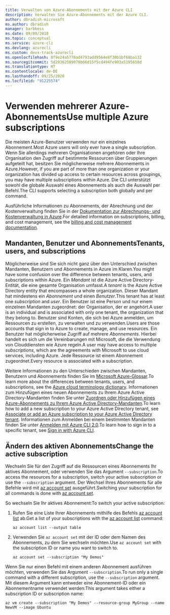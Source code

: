 ```yaml
---
title: Verwalten von Azure-Abonnements mit der Azure CLI
description: Verwalten Sie Azure-Abonnements mit der Azure CLI.
author: dbradish-microsoft
ms.author: dbradish
manager: barbkess
ms.date: 09/09/2018
ms.topic: conceptual
ms.service: azure-cli
ms.devlang: azurecli
ms.custom: devx-track-azurecli
ms.openlocfilehash: 8f9e24a5770ad4793add9564e8f30b1bf68ba132
ms.sourcegitcommit: 5d29362589078b66d15f5cd494fe903a5195658d
ms.translationtype: HT
ms.contentlocale: de-DE
ms.lasthandoff: 09/25/2020
ms.locfileid: "91225574"
---
```

# <a name="use-multiple-azure-subscriptions"></a><span data-ttu-id="c106e-103">Verwenden mehrerer Azure-Abonnements</span><span class="sxs-lookup"><span data-stu-id="c106e-103">Use multiple Azure subscriptions</span></span>

<span data-ttu-id="c106e-104">Die meisten Azure-Benutzer verwenden nur ein einzelnes Abonnement.</span><span class="sxs-lookup"><span data-stu-id="c106e-104">Most Azure users will only ever have a single subscription.</span></span> <span data-ttu-id="c106e-105">Wenn Sie allerdings mehreren Organisationen angehören oder Ihre Organisation den Zugriff auf bestimmte Ressourcen über Gruppierungen aufgeteilt hat, besitzen Sie möglicherweise mehrere Abonnements in Azure.</span><span class="sxs-lookup"><span data-stu-id="c106e-105">However, if you are part of more than one organization or your organization has divided up access to certain resources across groupings, you may have multiple subscriptions within Azure.</span></span> <span data-ttu-id="c106e-106">Die CLI unterstützt sowohl die globale Auswahl eines Abonnements als auch die Auswahl per Befehl.</span><span class="sxs-lookup"><span data-stu-id="c106e-106">The CLI supports selecting a subscription both globally and per command.</span></span>

<span data-ttu-id="c106e-107">Ausführliche Informationen zu Abonnements, der Abrechnung und der Kostenverwaltung finden Sie in der [Dokumentation zur Abrechnungs- und Kostenverwaltung in Azure](/azure/billing/).</span><span class="sxs-lookup"><span data-stu-id="c106e-107">For detailed information on subscriptions, billing, and cost management, see the [billing and cost management documentation](/azure/billing/).</span></span>

## <a name="tenants-users-and-subscriptions"></a><span data-ttu-id="c106e-108">Mandanten, Benutzer und Abonnements</span><span class="sxs-lookup"><span data-stu-id="c106e-108">Tenants, users, and subscriptions</span></span>

<span data-ttu-id="c106e-109">Möglicherweise sind Sie sich nicht ganz über den Unterschied zwischen Mandanten, Benutzern und Abonnements in Azure im Klaren.</span><span class="sxs-lookup"><span data-stu-id="c106e-109">You might have some confusion over the difference between tenants, users, and subscriptions within Azure.</span></span> <span data-ttu-id="c106e-110">Ein _Mandant_ ist die Azure Active Directory-Entität, die eine gesamte Organisation umfasst.</span><span class="sxs-lookup"><span data-stu-id="c106e-110">A _tenant_ is the Azure Active Directory entity that encompasses a whole organization.</span></span> <span data-ttu-id="c106e-111">Dieser Mandant hat mindestens ein _Abonnement_ und einen _Benutzer_.</span><span class="sxs-lookup"><span data-stu-id="c106e-111">This tenant has at least one _subscription_ and _user_.</span></span> <span data-ttu-id="c106e-112">Ein Benutzer ist eine Person und nur einem einzelnen Mandanten zugeordnet: der Organisation, der er angehört.</span><span class="sxs-lookup"><span data-stu-id="c106e-112">A user is an individual and is associated with only one tenant, the organization that they belong to.</span></span> <span data-ttu-id="c106e-113">Benutzer sind Konten, die sich bei Azure anmelden, um Ressourcen zu erstellen, zu verwalten und zu verwenden.</span><span class="sxs-lookup"><span data-stu-id="c106e-113">Users are those accounts that sign in to Azure to create, manage, and use resources.</span></span>
<span data-ttu-id="c106e-114">Ein Benutzer hat möglicherweise Zugriff auf mehrere _Abonnements_. Hierbei handelt es sich um die Vereinbarungen mit Microsoft, die die Verwendung von Clouddiensten wie Azure regeln.</span><span class="sxs-lookup"><span data-stu-id="c106e-114">A user may have access to multiple _subscriptions_, which are the agreements with Microsoft to use cloud services, including Azure.</span></span> <span data-ttu-id="c106e-115">Jede Ressource ist einem Abonnement zugeordnet.</span><span class="sxs-lookup"><span data-stu-id="c106e-115">Every resource is associated with a subscription.</span></span>

<span data-ttu-id="c106e-116">Weitere Informationen zu den Unterschieden zwischen Mandanten, Benutzern und Abonnements finden Sie im [Microsoft Azure-Glossar](/azure/azure-glossary-cloud-terminology).</span><span class="sxs-lookup"><span data-stu-id="c106e-116">To learn more about the differences between tenants, users, and subscriptions, see the [Azure cloud terminology dictionary](/azure/azure-glossary-cloud-terminology).</span></span>  <span data-ttu-id="c106e-117">Informationen zum Hinzufügen eines neuen Abonnements zu Ihrem Azure Active Directory-Mandanten finden Sie unter [Zuordnen oder Hinzufügen eines Azure-Abonnements zu Ihrem Azure Active Directory-Mandanten](/azure/active-directory/active-directory-how-subscriptions-associated-directory).</span><span class="sxs-lookup"><span data-stu-id="c106e-117">To learn how to add a new subscription to your Azure Active Directory tenant, see [Associate or add an Azure subscription to your Azure Active Directory tenant](/azure/active-directory/active-directory-how-subscriptions-associated-directory).</span></span>
<span data-ttu-id="c106e-118">Informationen zum Anmelden bei einem bestimmten Mandanten finden Sie unter [Anmelden mit Azure CLI 2.0](./authenticate-azure-cli.md).</span><span class="sxs-lookup"><span data-stu-id="c106e-118">To learn how to sign in to a specific tenant, see [Sign in with Azure CLI](./authenticate-azure-cli.md).</span></span>

## <a name="change-the-active-subscription"></a><span data-ttu-id="c106e-119">Ändern des aktiven Abonnements</span><span class="sxs-lookup"><span data-stu-id="c106e-119">Change the active subscription</span></span>

<span data-ttu-id="c106e-120">Wechseln Sie für den Zugriff auf die Ressourcen eines Abonnements Ihr aktives Abonnement, oder verwenden Sie das Argument `--subscription`.</span><span class="sxs-lookup"><span data-stu-id="c106e-120">To access the resources for a subscription, switch your active subscription or use the `--subscription` argument.</span></span> <span data-ttu-id="c106e-121">Der Wechsel Ihres Abonnements für alle Befehle wird mit [az account set](/cli/azure/account#az-account-set) ausgeführt.</span><span class="sxs-lookup"><span data-stu-id="c106e-121">Switching your subscription for all commands is done with [az account set](/cli/azure/account#az-account-set).</span></span>

<span data-ttu-id="c106e-122">So wechseln Sie Ihr aktives Abonnement:</span><span class="sxs-lookup"><span data-stu-id="c106e-122">To switch your active subscription:</span></span>

1. <span data-ttu-id="c106e-123">Rufen Sie eine Liste Ihrer Abonnements mithilfe des Befehls [az account list](/cli/azure/account#az-account-list) ab.</span><span class="sxs-lookup"><span data-stu-id="c106e-123">Get a list of your subscriptions with the [az account list](/cli/azure/account#az-account-list) command:</span></span>

    ```azurecli-interactive
    az account list --output table
    ```
2. <span data-ttu-id="c106e-124">Verwenden Sie `az account set` mit der ID oder dem Namen des Abonnements, zu dem Sie wechseln möchten.</span><span class="sxs-lookup"><span data-stu-id="c106e-124">Use `az account set` with the subscription ID or name you want to switch to.</span></span>

    ```azurecli-interactive
    az account set --subscription "My Demos"
    ```

<span data-ttu-id="c106e-125">Wenn Sie nur einen Befehl mit einem anderen Abonnement ausführen möchten, verwenden Sie das Argument `--subscription`.</span><span class="sxs-lookup"><span data-stu-id="c106e-125">To run only a single command with a different subscription, use the `--subscription` argument.</span></span> <span data-ttu-id="c106e-126">Mit diesem Argument kann entweder eine Abonnement-ID oder ein Abonnementname verwendet werden:</span><span class="sxs-lookup"><span data-stu-id="c106e-126">This argument takes either a subscription ID or subscription name:</span></span>

```azurecli-interactive
az vm create --subscription "My Demos" --resource-group MyGroup --name NewVM --image Ubuntu
```